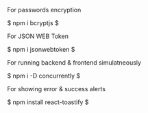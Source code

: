 For passwords encryption

$ npm i bcryptjs $

For JSON WEB Token

$ npm i jsonwebtoken $

For running backend & frontend simulatneously

$ npm i -D concurrently $

For showing error & success alerts

$ npm install react-toastify $
